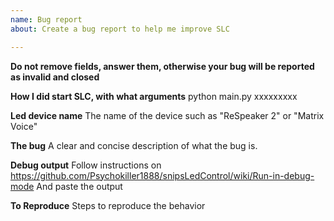 ```yaml
---
name: Bug report
about: Create a bug report to help me improve SLC

---
```


**Do not remove fields, answer them, otherwise your bug will be reported as invalid and closed**

**How I did start SLC, with what arguments**
python main.py xxxxxxxxx

**Led device name**
The name of the device such as "ReSpeaker 2" or "Matrix Voice"

**The bug**
A clear and concise description of what the bug is.

**Debug output**
Follow instructions on https://github.com/Psychokiller1888/snipsLedControl/wiki/Run-in-debug-mode
And paste the output

**To Reproduce**
Steps to reproduce the behavior
